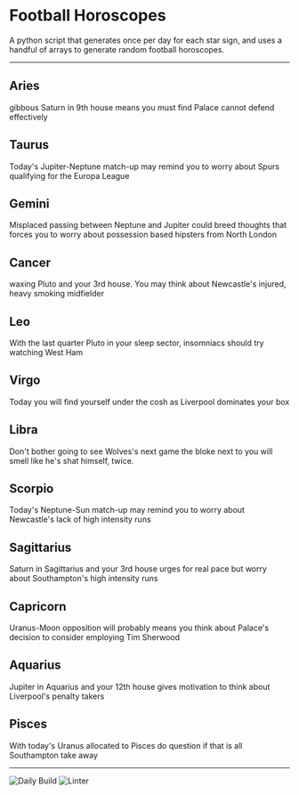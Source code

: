 # Football Horoscopes

A python script that generates once per day for each star sign, and uses a handful of arrays to generate random football horoscopes.

---

<!-- horoscopes_item starts -->
<h2>Aries</h2><p>gibbous Saturn in 9th house means you must find Palace cannot defend effectively</p><h2>Taurus</h2><p>Today's Jupiter-Neptune match-up may remind you to worry about Spurs qualifying for the Europa League</p><h2>Gemini</h2><p>Misplaced passing between Neptune and Jupiter could breed thoughts that forces you to worry about possession based hipsters from North London</p><h2>Cancer</h2><p>waxing Pluto and your 3rd house. You may think about Newcastle's injured, heavy smoking midfielder</p><h2>Leo</h2><p>With the last quarter Pluto in your sleep sector, insomniacs should try watching West Ham</p><h2>Virgo</h2><p>Today you will find yourself under the cosh as Liverpool dominates your box</p><h2>Libra</h2><p>Don't bother going to see Wolves's next game the bloke next to you will smell like he's shat himself, twice.</p><h2>Scorpio</h2><p>Today's Neptune-Sun match-up may remind you to worry about Newcastle's lack of high intensity runs</p><h2>Sagittarius</h2><p>Saturn in Sagittarius and your 3rd house urges for real pace but worry about Southampton's high intensity runs</p><h2>Capricorn</h2><p>Uranus-Moon opposition will probably means you think about Palace's decision to consider employing Tim Sherwood</p><h2>Aquarius</h2><p>Jupiter in Aquarius and your 12th house gives motivation to think about Liverpool's penalty takers</p><h2>Pisces</h2><p>With today's Uranus allocated to Pisces do question if that is all Southampton take away</p>
<!-- horoscopes_item ends -->

---

![Daily Build](https://github.com/MatBenfield/horofootball.thechels.uk/workflows/Daily%20Build/badge.svg) ![Linter](https://github.com/MatBenfield/horofootball.thechels.uk/workflows/Linter/badge.svg)
